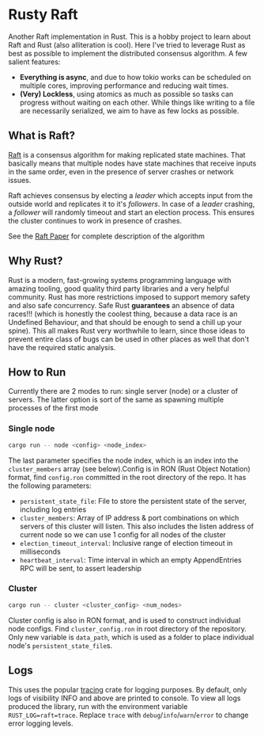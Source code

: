 # Rusty Raft

Another Raft implementation in Rust. This is a hobby project to learn about Raft and Rust (also alliteration is cool). Here I've tried to leverage Rust as best as possible to implement the distributed consensus algorithm. A few salient features:

- **Everything is async**, and due to how tokio works can be scheduled on multiple cores, improving performance and reducing wait times.
- **(Very) Lockless**, using atomics as much as possible so tasks can progress without waiting on each other. While things like writing to a file are necessarily serialized, we aim to have as few locks as possible.

## What is Raft?

[Raft](https://en.wikipedia.org/wiki/Raft_(algorithm)) is a consensus algorithm for making replicated state machines. That basically means that multiple nodes have state machines that receive inputs in the same order, even in the presence of server crashes or network issues.

Raft achieves consensus by electing a _leader_ which accepts input from the outside world and replicates it to it's _followers_. In case of a _leader_ crashing, a _follower_ will randomly timeout and start an election process. This ensures the cluster continues to work in presence of crashes.

See the [Raft Paper](https://raft.github.io/raft.pdf) for complete description of the algorithm

## Why Rust?

Rust is a modern, fast-growing systems programming language with amazing tooling, good quality third party libraries and a very helpful community. Rust has more restrictions imposed to support memory safety and also safe concurrency. Safe Rust **guarantees** an absence of data races!!! (which is honestly the coolest thing, because a data race is an Undefined Behaviour, and that should be enough to send a chill up your spine). This all makes Rust very worthwhile to learn, since those ideas to prevent entire class of bugs can be used in other places as well that don't have the required static analysis.

## How to Run

Currently there are 2 modes to run: single server (node) or a cluster of servers. The latter option is sort of the same as spawning multiple processes of the first mode

### Single node

```sh
cargo run -- node <config> <node_index>
```

The last parameter specifies the node index, which is an index into the `cluster_members` array (see below).Config is in RON (Rust Object Notation) format, find `config.ron` committed in the root directory of the repo. It has the following parameters:

- `persistent_state_file`: File to store the persistent state of the server, including log entries
- `cluster_members`: Array of IP address & port combinations on which servers of this cluster will listen. This also includes the listen address of current node so we can use 1 config for all nodes of the cluster
- `election_timeout_interval`: Inclusive range of election timeout in milliseconds
- `heartbeat_interval`: Time interval in which an empty AppendEntries RPC will be sent, to assert leadership

### Cluster

```sh
cargo run -- cluster <cluster_config> <num_nodes>
```

Cluster config is also in RON format, and is used to construct individual node configs. Find `cluster_config.ron` in root directory of the repository. Only new variable is `data_path`, which is used as a folder to place individual node's `persistent_state_file`s.

## Logs

This uses the popular [tracing](https://docs.rs/tracing/latest/tracing/) crate for logging purposes. By default, only logs of visibility INFO and above are printed to console. To view all logs produced the library, run with the environment variable `RUST_LOG=raft=trace`. Replace `trace` with `debug`/`info`/`warn`/`error` to change error logging levels.
